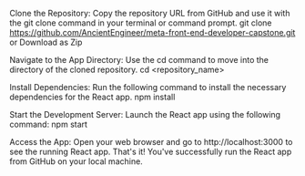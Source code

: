 Clone the Repository:
Copy the repository URL from GitHub and use it with the git clone command in your terminal or command prompt.
git clone https://github.com/AncientEngineer/meta-front-end-developer-capstone.git or Download as Zip

Navigate to the App Directory: Use the cd command to move into the directory of the cloned repository.
cd <repository_name>

Install Dependencies: Run the following command to install the necessary dependencies for the React app.
npm install

Start the Development Server: Launch the React app using the following command:
npm start

Access the App: Open your web browser and go to http://localhost:3000 to see the running React app.
That's it! You've successfully run the React app from GitHub on your local machine.





